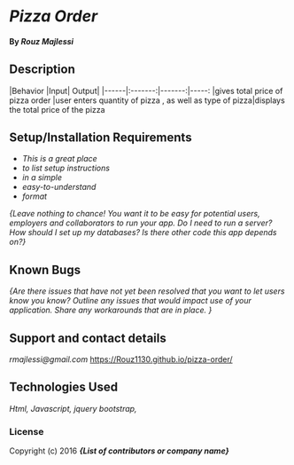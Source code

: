 # _Pizza Order_


#### By _**Rouz Majlessi**_

## Description
|Behavior |Input| Output|
|------|:-------:|-------:|-----:
|gives total price of pizza order |user enters quantity of pizza , as well as type of pizza|displays the total price of the pizza          


## Setup/Installation Requirements

* _This is a great place_
* _to list setup instructions_
* _in a simple_
* _easy-to-understand_
* _format_

_{Leave nothing to chance! You want it to be easy for potential users, employers and collaborators to run your app. Do I need to run a server? How should I set up my databases? Is there other code this app depends on?}_

## Known Bugs

_{Are there issues that have not yet been resolved that you want to let users know you know?  Outline any issues that would impact use of your application.  Share any workarounds that are in place. }_

## Support and contact details

_rmajlessi@gmail.com_
https://Rouz1130.github.io/pizza-order/

## Technologies Used

_Html, Javascript, jquery bootstrap,_

### License



Copyright (c) 2016 **_{List of contributors or company name}_**
